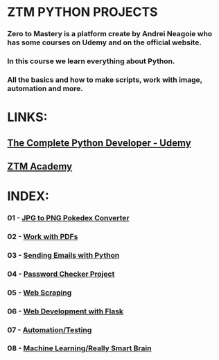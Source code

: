 # ZTM PYTHON PROJECTS
### Zero to Mastery is a platform create by Andrei Neagoie who has some courses on Udemy and on the official website. 
### In this course we learn everything about Python. 
### All the basics and how to make scripts, work with image, automation and more.

# LINKS:
## [The Complete Python Developer - Udemy](https://www.udemy.com/course/complete-python-developer-zero-to-mastery/ "Udemy's page course")

## [ZTM Academy](https://zerotomastery.io/academy/ "ZTM Academy")

# INDEX:
### 01 - [JPG to PNG Pokedex Converter](../01_JPG_to_PNG_Pokedex_Converter)
### 02 - [Work with PDFs](../blob/master/LICENSE)
### 03 - [Sending Emails with Python](../blob/master/LICENSE)
### 04 - [Password Checker Project](../blob/master/LICENSE)
### 05 - [Web Scraping](../blob/master/LICENSE)
### 06 - [Web Development with Flask](../blob/master/LICENSE)
### 07 - [Automation/Testing](../blob/master/LICENSE)
### 08 - [Machine Learning/Really Smart Brain](../blob/master/LICENSE)

